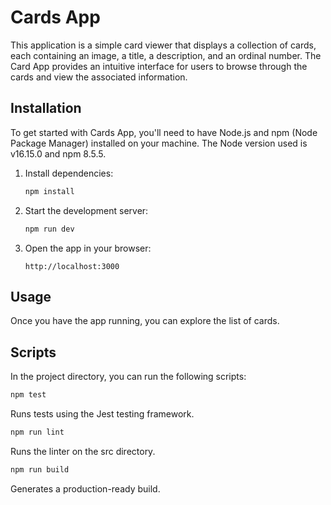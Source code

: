 # Cards App

This application is a simple card viewer that displays a collection of cards, each containing an image, a title, a description, and an ordinal number. The Card App provides an intuitive interface for users to browse through the cards and view the associated information.

## Installation

To get started with Cards App, you'll need to have Node.js and npm (Node Package Manager) installed on your machine. The Node version used is v16.15.0 and npm 8.5.5.

1. Install dependencies:

   ```bash
   npm install
   ```

2. Start the development server:

   ```bash
   npm run dev
   ```

3. Open the app in your browser:

   ```
   http://localhost:3000
   ```

## Usage

Once you have the app running, you can explore the list of cards.

## Scripts

In the project directory, you can run the following scripts:

```bash
npm test
```

Runs tests using the Jest testing framework.

```bash
npm run lint
```

Runs the linter on the src directory.

```bash
npm run build
```

Generates a production-ready build.
